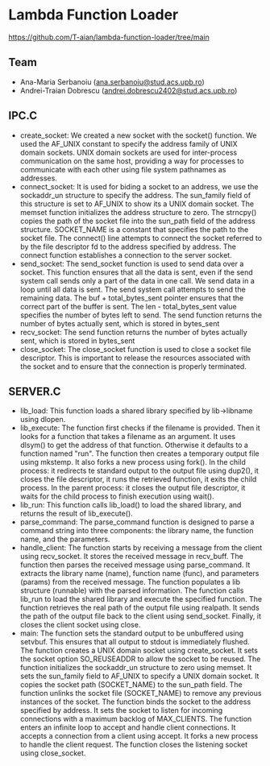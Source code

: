 # Lambda Function Loader
https://github.com/T-aian/lambda-function-loader/tree/main

## Team

- Ana-Maria Serbanoiu (ana.serbanoiu@stud.acs.upb.ro)
- Andrei-Traian Dobrescu (andrei.dobrescu2402@stud.acs.upb.ro)



## IPC.C

- create_socket: We created a new socket with the socket() function. We used the AF_UNIX constant to specify the address family of UNIX domain sockets. UNIX domain sockets are used for inter-process communication on the same host, providing a way for processes to communicate with each other using file system pathnames as addresses.
- connect_socket: It is used for biding a socket to an address, we use the sockaddr_un structure to specify the address. The sun_family field of this structure is set to AF_UNIX to show its a UNIX domain socket. The memset function initializes the address structure to zero. The strncpy() copies the path of the socket file into the sun_path field of the address structure. SOCKET_NAME is a constant that specifies the path to the socket file. The connect() line attempts to connect the socket referred to by the file descriptor fd to the address specified by address. The connect function establishes a connection to the server socket.
- send_socket: The send_socket function is used to send data over a socket. This function ensures that all the data is sent, even if the send system call sends only a part of the data in one call. We send data in a loop until all data is sent. The send system call attempts to send the remaining data. The buf + total_bytes_sent pointer ensures that the correct part of the buffer is sent. The len - total_bytes_sent value specifies the number of bytes left to send. The send function returns the number of bytes actually sent, which is stored in bytes_sent
- recv_socket: The send function returns the number of bytes actually sent, which is stored in bytes_sent
- close_socket: The close_socket function is used to close a socket file descriptor. This is important to release the resources associated with the socket and to ensure that the connection is properly terminated.

## SERVER.C

- lib_load: This function loads a shared library specified by lib->libname using dlopen.
- lib_execute: The function first checks if the filename is provided. Then it looks for a function that takes a filename as an argument. It uses dlsym() to get the address of that function. Otherwise it defaults to a function named "run". The function then creates a temporary output file using mkstemp. It also forks a new process using fork(). In the child process: it redirects te standard output to the output file using dup2(), it closes the file descriptor, it runs the retrieved function, it exits the child process. In the parent process: it closes the output file descriptor, it waits for the child process to finish execution using wait().
- lib_run: This function calls lib_load() to load the shared library, and returns the result of lib_execute().
- parse_command: The parse_command function is designed to parse a command string into three components: the library name, the function name, and the parameters.
- handle_client: The function starts by receiving a message from the client using recv_socket. It stores the received message in recv_buff. The function then parses the received message using parse_command. It extracts the library name (name), function name (func), and parameters (params) from the received message. The function populates a lib structure (runnable) with the parsed information. The function calls lib_run to load the shared library and execute the specified function. The function retrieves the real path of the output file using realpath. It sends the path of the output file back to the client using send_socket. Finally, it closes the client socket using close.
- main: The function sets the standard output to be unbuffered using setvbuf. This ensures that all output to stdout is immediately flushed. The function creates a UNIX domain socket using create_socket.
It sets the socket option SO_REUSEADDR to allow the socket to be reused. The function initializes the sockaddr_un structure to zero using memset.
It sets the sun_family field to AF_UNIX to specify a UNIX domain socket.
It copies the socket path (SOCKET_NAME) to the sun_path field. The function unlinks the socket file (SOCKET_NAME) to remove any previous instances of the socket. The function binds the socket to the address specified by address. It sets the socket to listen for incoming connections with a maximum backlog of MAX_CLIENTS. The function enters an infinite loop to accept and handle client connections. It accepts a connection from a client using accept. It forks a new process to handle the client request. The function closes the listening socket using close_socket.
